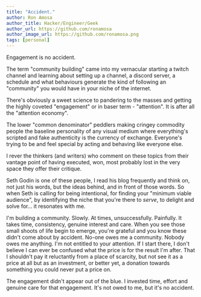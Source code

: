 ```yaml
---
title: "Accident."
author: Ron Amosa
author_title: Hacker/Engineer/Geek
author_url: https://github.com/ronamosa
author_image_url: https://github.com/ronamosa.png
tags: [personal]
---
```


Engagement is no accident.

The term "community building" came into my vernacular starting a twitch channel and learning about setting up a channel, a discord server, a schedule and what behaviours generate the kind of following an "community" you would have in your niche of the internet.

There's obviously a sweet science to pandering to the masses and getting the highly coveted "engagement" or in baser term - "attention". It is after all the "attention economy".

The lower "common denominator" peddlers making cringey commodity people the baseline personality of any visual medium where everything's scripted and fake authenticity is the currency of exchange. Everyone's trying to be and feel special by acting and behaving like everyone else.

I rever the thinkers (and writers) who comment on these topics from their vantage point of having executed, won, most probably lost in the very space they offer their critique.

Seth Godin is one of these people, I read his blog frequently and think on, not just his words, but the ideas behind, and in front of those words. So when Seth is calling for being intentional, for finding your "minimum viable audience", by identifying the niche that you're there to *serve*, to delight and solve for... it resonates with me.

I'm building a community. Slowly. At times, unsuccessfully. Painfully. It takes time, consistency, genuine interest and care. When you see those small shoots of life begin to emerge, you're grateful and you know these didn't come about by accident. No-one owes me a community. Nobody owes me anything. I'm not entitled to your attention. If I start there, I don't believe I can ever be confused what the price is for the result I'm after. That I shouldn't pay it reluctantly from a place of scarcity, but not see it as a price at all but as an investment, or better yet, a donation towards something you could never put a price on.

The engagement didn't appear out of the blue. I invested time, effort and genuine care for that engagement. It's not owed to me, but it's no accident.
